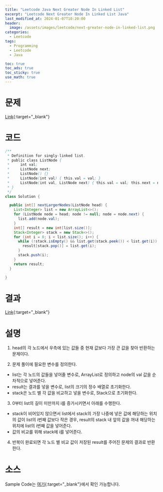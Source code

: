 ```yaml
---
title: "Leetcode Java Next Greater Node In Linked List"
excerpt: "Leetcode Next Greater Node In Linked List Java"
last_modified_at: 2024-01-07T10:20:00
header:
  image: /assets/images/leetcode/next-greater-node-in-linked-list.png
categories:
  - Leetcode
tags:
  - Programming
  - Leetcode
  - Java

toc: true
toc_ads: true
toc_sticky: true
use_math: true
---
```

# 문제
[Link](https://leetcode.com/problems/next-greater-node-in-linked-list){:target="_blank"}

# 코드
```java
/**
 * Definition for singly-linked list.
 * public class ListNode {
 *     int val;
 *     ListNode next;
 *     ListNode() {}
 *     ListNode(int val) { this.val = val; }
 *     ListNode(int val, ListNode next) { this.val = val; this.next = next; }
 * }
 */
class Solution {

  public int[] nextLargerNodes(ListNode head) {
    List<Integer> list = new ArrayList<>();
    for (ListNode node = head; node != null; node = node.next) {
      list.add(node.val);
    }
    int[] result = new int[list.size()];
    Stack<Integer> stack = new Stack<>();
    for (int i = 0; i < list.size(); i++) {
      while (!stack.isEmpty() && list.get(stack.peek()) < list.get(i)) {
        result[stack.pop()] = list.get(i);
      }
      stack.push(i);
    }
    return result;
  }

}
```

# 결과
[Link](https://leetcode.com/problems/next-greater-node-in-linked-list/submissions/1139003859/){:target="_blank"}

# 설명
1. head의 각 노드에서 우측에 있는 값들 중 현재 값보다 가장 큰 값을 찾아 반환하는 문제이다.

2. 문제 풀이에 필요한 변수를 정의한다.
- list는 각 노드의 값들을 넣어줄 변수로, ArrayList로 정의하고 node의 val 값을 순차적으로 넣어준다.
- result는 결과를 넣을 변수로, list의 크기의 정수 배열로 초기화한다.
- stack은 노드 별 각 값을 비교하고 넣을 변수로, Stack으로 초기화한다.

3. 0부터 list의 길이 미만까지 i를 증가시키면서 아래를 수행한다.
- stack이 비어있지 않으면서 list에서 stack의 가장 나중에 넣은 값에 해당하는 위치의 값이 list의 i번째 값보다 작은 경우, result의 stack 내 앞의 값을 꺼내 해당하는 위치에 list의 i번째 값을 넣어준다.
- 값의 비교를 위해 stack에 i를 넣어준다.

4. 반복이 완료되면 각 노드 별 비교 값이 저장된 result를 주어진 문제의 결과로 반환한다.

# 소스
Sample Code는 [여기](https://github.com/GracefulSoul/leetcode/blob/master/src/main/java/gracefulsoul/problems/NextGreaterNodeInLinkedList.java){:target="_blank"}에서 확인 가능합니다.
